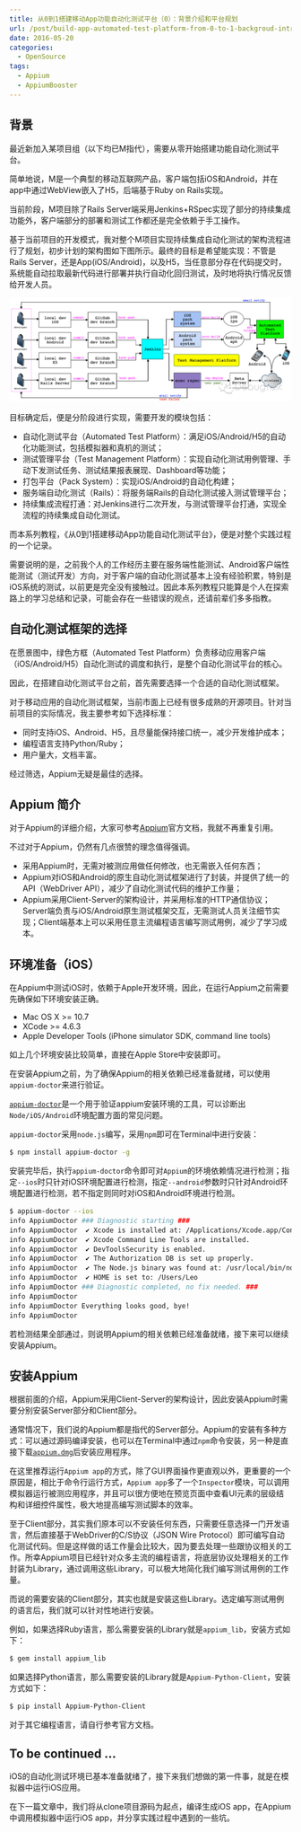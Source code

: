```yaml
---
title: 从0到1搭建移动App功能自动化测试平台（0）：背景介绍和平台规划
url: /post/build-app-automated-test-platform-from-0-to-1-backgroud-introduction
date: 2016-05-20
categories:
  - OpenSource
tags:
  - Appium
  - AppiumBooster
---
```


## 背景

最近新加入某项目组（以下均已M指代），需要从零开始搭建功能自动化测试平台。

简单地说，M是一个典型的移动互联网产品，客户端包括iOS和Android，并在app中通过WebView嵌入了H5，后端基于Ruby on Rails实现。

当前阶段，M项目除了Rails Server端采用Jenkins+RSpec实现了部分的持续集成功能外，客户端部分的部署和测试工作都还是完全依赖于手工操作。

基于当前项目的开发模式，我对整个M项目实现持续集成自动化测试的架构流程进行了规划，初步计划的架构图如下图所示。最终的目标是希望能实现：不管是Rails Server，还是App(iOS/Android)，以及H5，当任意部分存在代码提交时，系统能自动拉取最新代码进行部署并执行自动化回归测试，及时地将执行情况反馈给开发人员。

![](/images/DebugTalk_Plus_Automated_Test_Platform.jpg)

目标确定后，便是分阶段进行实现，需要开发的模块包括：

- 自动化测试平台（Automated Test Platform）：满足iOS/Android/H5的自动化功能测试，包括模拟器和真机的测试；
- 测试管理平台（Test Management Platform）：实现自动化测试用例管理、手动下发测试任务、测试结果报表展现、Dashboard等功能；
- 打包平台（Pack System）：实现iOS/Android的自动化构建；
- 服务端自动化测试（Rails）：将服务端Rails的自动化测试接入测试管理平台；
- 持续集成流程打通：对Jenkins进行二次开发，与测试管理平台打通，实现全流程的持续集成自动化测试。

而本系列教程，《从0到1搭建移动App功能自动化测试平台》，便是对整个实践过程的一个记录。

需要说明的是，之前我个人的工作经历主要在服务端性能测试、Android客户端性能测试（测试开发）方向，对于客户端的自动化测试基本上没有经验积累，特别是iOS系统的测试，以前更是完全没有接触过。因此本系列教程只能算是个人在探索路上的学习总结和记录，可能会存在一些错误的观点，还请前辈们多多指教。

## 自动化测试框架的选择

在愿景图中，绿色方框（Automated Test Platform）负责移动应用客户端（iOS/Android/H5）自动化测试的调度和执行，是整个自动化测试平台的核心。

因此，在搭建自动化测试平台之前，首先需要选择一个合适的自动化测试框架。

对于移动应用的自动化测试框架，当前市面上已经有很多成熟的开源项目。针对当前项目的实际情况，我主要参考如下选择标准：

- 同时支持iOS、Android、H5，且尽量能保持接口统一，减少开发维护成本；
- 编程语言支持Python/Ruby；
- 用户量大，文档丰富。

经过筛选，Appium无疑是最佳的选择。

## Appium 简介

对于Appium的详细介绍，大家可参考[Appium](http://appium.io/)官方文档，我就不再重复引用。

不过对于Appium，仍然有几点很赞的理念值得强调。

- 采用Appium时，无需对被测应用做任何修改，也无需嵌入任何东西；
- Appium对iOS和Android的原生自动化测试框架进行了封装，并提供了统一的API（WebDriver API），减少了自动化测试代码的维护工作量；
- Appium采用Client-Server的架构设计，并采用标准的HTTP通信协议；Server端负责与iOS/Android原生测试框架交互，无需测试人员关注细节实现；Client端基本上可以采用任意主流编程语言编写测试用例，减少了学习成本。

## 环境准备（iOS）

在Appium中测试iOS时，依赖于Apple开发环境，因此，在运行Appium之前需要先确保如下环境安装正确。

- Mac OS X >= 10.7
- XCode >= 4.6.3
- Apple Developer Tools (iPhone simulator SDK, command line tools)

如上几个环境安装比较简单，直接在Apple Store中安装即可。

在安装Appium之前，为了确保Appium的相关依赖已经准备就绪，可以使用`appium-doctor`来进行验证。

[`appium-doctor`](https://github.com/appium/appium-doctor)是一个用于验证appium安装环境的工具，可以诊断出`Node/iOS/Android`环境配置方面的常见问题。

`appium-doctor`采用`node.js`编写，采用`npm`即可在Terminal中进行安装：

~~~sh
$ npm install appium-doctor -g
~~~

安装完毕后，执行`appium-doctor`命令即可对`Appium`的环境依赖情况进行检测；指定`--ios`时只针对iOS环境配置进行检测，指定`--android`参数时只针对Android环境配置进行检测，若不指定则同时对iOS和Android环境进行检测。

~~~sh
$ appium-doctor --ios
info AppiumDoctor ### Diagnostic starting ###
info AppiumDoctor  ✔ Xcode is installed at: /Applications/Xcode.app/Contents/Developer
info AppiumDoctor  ✔ Xcode Command Line Tools are installed.
info AppiumDoctor  ✔ DevToolsSecurity is enabled.
info AppiumDoctor  ✔ The Authorization DB is set up properly.
info AppiumDoctor  ✔ The Node.js binary was found at: /usr/local/bin/node
info AppiumDoctor  ✔ HOME is set to: /Users/Leo
info AppiumDoctor ### Diagnostic completed, no fix needed. ###
info AppiumDoctor
info AppiumDoctor Everything looks good, bye!
info AppiumDoctor
~~~

若检测结果全部通过，则说明Appium的相关依赖已经准备就绪，接下来可以继续安装Appium。

## 安装Appium

根据前面的介绍，Appium采用Client-Server的架构设计，因此安装Appium时需要分别安装Server部分和Client部分。

通常情况下，我们说的Appium都是指代的Server部分。Appium的安装有多种方式：可以通过源码编译安装，也可以在Terminal中通过`npm`命令安装，另一种是直接下载[`appium.dmg`](https://github.com/appium/appium/releases)后安装应用程序。

在这里推荐运行`Appium app`的方式，除了GUI界面操作更直观以外，更重要的一个原因是，相比于命令行运行方式，`Appium app`多了一个`Inspector`模块，可以调用模拟器运行被测应用程序，并且可以很方便地在预览页面中查看UI元素的层级结构和详细控件属性，极大地提高编写测试脚本的效率。

至于Client部分，其实我们原本可以不安装任何东西，只需要任意选择一门开发语言，然后直接基于WebDriver的C/S协议（JSON Wire Protocol）即可编写自动化测试代码。但是这样做的话工作量会比较大，因为要去处理一些跟协议相关的工作。所幸Appium项目已经针对众多主流的编程语言，将底层协议处理相关的工作封装为Library，通过调用这些Library，可以极大地简化我们编写测试用例的工作量。

而说的需要安装的Client部分，其实也就是安装这些Library。选定编写测试用例的语言后，我们就可以针对性地进行安装。

例如，如果选择Ruby语言，那么需要安装的Library就是`appium_lib`，安装方式如下：

~~~sh
$ gem install appium_lib
~~~

如果选择Python语言，那么需要安装的Library就是`Appium-Python-Client`，安装方式如下：

~~~sh
$ pip install Appium-Python-Client
~~~

对于其它编程语言，请自行参考官方文档。

## To be continued ...

iOS的自动化测试环境已基本准备就绪了，接下来我们想做的第一件事，就是在模拟器中运行iOS应用。

在下一篇文章中，我们将从clone项目源码为起点，编译生成iOS app，在Appium中调用模拟器中运行iOS app，并分享实践过程中遇到的一些坑。

